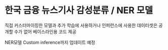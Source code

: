 # 한국 금융 뉴스기사 감성분류 / NER 모델

직접 커스터마이징한 모델과 추가 학습에 사용하거나 인퍼런스에 사용한 데이터셋은 공개할 수가 없어 베이스라인용 코드 제공

NER모델 Custom inference까지 업데이트 예정
